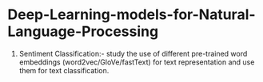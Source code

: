 # Deep-Learning-models-for-Natural-Language-Processing

1. Sentiment Classification:- study the use of different pre-trained word embeddings (word2vec/GloVe/fastText) for text representation and use them for text classification.

